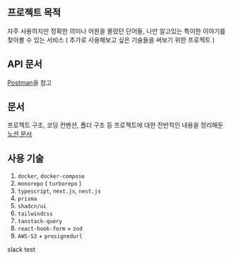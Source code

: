 ## 프로젝트 목적
자주 사용하지만 정확한 의미나 어원을 몰랐던 단어들, 나만 알고있는 특이한 이야기를 찾아볼 수 있는 서비스
( 추가로 사용해보고 싶은 기술들을 써보기 위한 프로젝트 )

## API 문서
[Postman](https://documenter.getpostman.com/view/40278654/2sAYBd67XD)을 참고

## 문서
프로젝트 구조, 코딩 컨벤션, 폴더 구조 등 프로젝트에 대한 전반적인 내용을 정리해둔 [노션 문서](https://thrilling-mapusaurus-f24.notion.site/story-dict-13ab6aeed401808eb6fccd9ee6f8f0ae?pvs=4)

## 사용 기술
1. `docker`, `docker-compose`
2. `monorepo` ( `turborepo` )
3. `typescript`, `next.js`, `nest.js`
4. `prisma`
5. `shadcn/ui`
6. `tailwindcss`
7. `tanstack-query`
8. `react-hook-form` + `zod`
9. `AWS-S3` + `presignedurl`

slack test